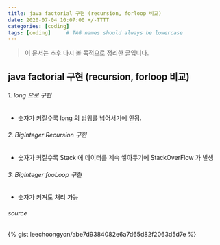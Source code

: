 ```yaml
---
title: java factorial 구현 (recursion, forloop 비교)
date: 2020-07-04 10:07:00 +/-TTTT
categories: [coding]
tags: [coding]     # TAG names should always be lowercase
---
```



> 이 문서는 추후 다시 볼 목적으로 정리한 글입니다.  


## java factorial 구현 (recursion, forloop 비교)


###### 1. long 으로 구현
- 숫자가 커질수록 long 의 범위를 넘어서기에 안됨.

###### 2. BigInteger Recursion 구현
- 숫자가 커질수록 Stack 에 데이터를 계속 쌓아두기에 StackOverFlow 가 발생

###### 3. BigInteger fooLoop 구현
- 숫자가 커져도 처리 가능

###### source
{% gist leechoongyon/abe7d9384082e6a7d65d82f2063d5d7e %}